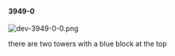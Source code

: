 #### 3949-0
![dev-3949-0-0.png](https://github.com/lil-lab/nlvr/raw/master/nlvr/dev/images/2/dev-3949-0-0.png "dev-3949-0-0.png")

there are two towers with a blue block at the top